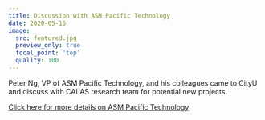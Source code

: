 ```yaml
---
title: Discussion with ASM Pacific Technology
date: 2020-05-16
image:
  src: featured.jpg
  preview_only: true
  focal_point: 'top'
  quality: 100
---
```

Peter Ng, VP of ASM Pacific Technology, and his colleagues came to CityU and discuss with CALAS research team for potential new projects.
<!--more-->
[Click here for more details on ASM Pacific Technology](https://www.asmpt.com/)